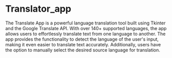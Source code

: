 # Translator_app

The Translate App is a powerful language translation tool built using Tkinter and the Google Translate API. With over 140+ supported languages, the app allows users to effortlessly translate text from one language to another. The app provides the functionality to detect the language of the user's input, making it even easier to translate text accurately. Additionally, users have the option to manually select the desired source language for translation.
